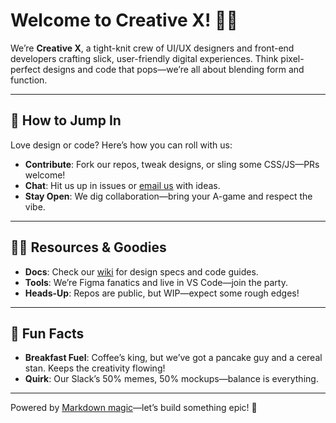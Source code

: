 <!--

**Here are some ideas to get you started:**

🙋‍♀️ A short introduction - what is your organization all about?
🌈 Contribution guidelines - how can the community get involved?
👩‍💻 Useful resources - where can the community find your docs? Is there anything else the community should know?
🍿 Fun facts - what does your team eat for breakfast?
🧙 Remember, you can do mighty things with the power of [Markdown](https://docs.github.com/github/writing-on-github/getting-started-with-writing-and-formatting-on-github/basic-writing-and-formatting-syntax)
-->
# Welcome to Creative X! 🙋‍♀️

We’re **Creative X**, a tight-knit crew of UI/UX designers and front-end developers crafting slick, user-friendly digital experiences. Think pixel-perfect designs and code that pops—we’re all about blending form and function.

---

## 🌈 How to Jump In
Love design or code? Here’s how you can roll with us:
- **Contribute**: Fork our repos, tweak designs, or sling some CSS/JS—PRs welcome!
- **Chat**: Hit us up in issues or [email us](mailto:team@creativex.com) with ideas.
- **Stay Open**: We dig collaboration—bring your A-game and respect the vibe.

---

## 👩‍💻 Resources & Goodies
- **Docs**: Check our [wiki](https://github.com/creativex-team/wiki) for design specs and code guides.
- **Tools**: We’re Figma fanatics and live in VS Code—join the party.
- **Heads-Up**: Repos are public, but WIP—expect some rough edges!

---

## 🍿 Fun Facts
- **Breakfast Fuel**: Coffee’s king, but we’ve got a pancake guy and a cereal stan. Keeps the creativity flowing!
- **Quirk**: Our Slack’s 50% memes, 50% mockups—balance is everything.

---

Powered by [Markdown magic](https://docs.github.com/github/writing-on-github/getting-started-with-writing-and-formatting-on-github/basic-writing-and-formatting-syntax)—let’s build something epic! 🧙
